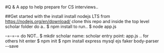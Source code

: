 #Q & A app to help prepare for CS interviews..

##Get started with the install
install nodejs LTS from https://nodejs.org/en/download/
clone this repo and inside the top level scholar folder do a..
$ npm install
to run..
$ node app.js

-=-=-=
do NOT..
$ mkdir scholar
name: scholar
entry point: app.js
.. for others hit enter
$ npm init
$ npm install express mysql ejs faker body-parser --save
